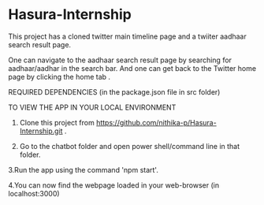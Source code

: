 # Hasura-Internship

This project has a cloned twitter main timeline page and a twiiter aadhaar search result page.

One can navigate to the aadhaar search result page by searching for aadhaar/aadhar in the search bar.
And one can get back to the Twitter home page by clicking the home tab .

REQUIRED DEPENDENCIES 
(in the package.json file in src folder)

TO VIEW THE APP IN YOUR LOCAL ENVIRONMENT

1. Clone this project from https://github.com/nithika-p/Hasura-Internship.git .

2. Go to the chatbot folder and open power shell/command line in that folder.

3.Run the app using the command 'npm start'.

4.You can now find the webpage loaded in your web-browser (in localhost:3000)
